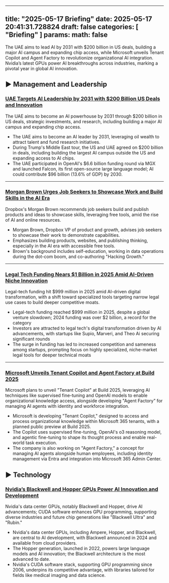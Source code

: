 
---
title: "2025-05-17 Briefing"
date: 2025-05-17 20:41:31.728824
draft: false
categories: [ "Briefing" ]
params:
  math: false
---

The UAE aims to lead AI by 2031 with $200 billion in US deals, building a major AI campus and expanding chip access, while Microsoft unveils Tenant Copilot and Agent Factory to revolutionize organizational AI integration. Nvidia’s latest GPUs power AI breakthroughs across industries, marking a pivotal year in global AI innovation.

<!--more-->

## ▶️ Management and Leadership

### [UAE Targets AI Leadership by 2031 with $200 Billion US Deals and Innovation](https://www.businessinsider.com/abu-dhabi-uae-ai-powerhouse-mgx-openai-investment-2024-10)
The UAE aims to become an AI powerhouse by 2031 through $200 billion in US deals, strategic investments, and research, including building a major AI campus and expanding chip access.

* The UAE aims to become an AI leader by 2031, leveraging oil wealth to attract talent and fund research initiatives.
* During Trump's Middle East tour, the US and UAE agreed on $200 billion in deals, including building the largest AI campus outside the US and expanding access to AI chips.
* The UAE participated in OpenAI's $6.6 billion funding round via MGX and launched Falcon, its first open-source large language model; AI could contribute $96 billion (13.6% of GDP) by 2030.


---

### [Morgan Brown Urges Job Seekers to Showcase Work and Build Skills in the AI Era](https://www.businessinsider.com/dropbox-advice-getting-hired-tech-2025-5)
Dropbox's Morgan Brown recommends job seekers build and publish products and ideas to showcase skills, leveraging free tools, amid the rise of AI and online resources.

* Morgan Brown, Dropbox VP of product and growth, advises job seekers to showcase their work to demonstrate capabilities.
* Emphasizes building products, websites, and publishing thinking, especially in the AI era with accessible free tools.
* Brown's background includes self-education, working in data operations during the dot-com boom, and co-authoring "Hacking Growth."


---

### [Legal Tech Funding Nears $1 Billion in 2025 Amid AI-Driven Niche Innovation](https://www.businessinsider.com/legal-tech-investments-thriving-insights-from-vc-investors-2025-5)
Legal-tech funding hit $999 million in 2025 amid AI-driven digital transformation, with a shift toward specialized tools targeting narrow legal use cases to build deeper competitive moats.

* Legal-tech funding reached $999 million in 2025, despite a global venture slowdown; 2024 funding was over $2 billion, a record for the category
* Investors are attracted to legal tech's digital transformation driven by AI advancements, with startups like Supio, Marveri, and Theo Ai securing significant rounds
* The surge in funding has led to increased competition and sameness among startups, prompting focus on highly specialized, niche-market legal tools for deeper technical moats


---

### [Microsoft Unveils Tenant Copilot and Agent Factory at Build 2025](https://www.businessinsider.com/microsoft-tenant-copilot-ai-agent-factory-2025-5)
Microsoft plans to unveil "Tenant Copilot" at Build 2025, leveraging AI techniques like supervised fine-tuning and OpenAI models to enable organizational knowledge access, alongside developing "Agent Factory" for managing AI agents with identity and workforce integration.

* Microsoft is developing "Tenant Copilot," designed to access and process organizational knowledge within Microsoft 365 tenants, with a planned public preview at Build 2025.
* The Copilot uses supervised fine-tuning, OpenAI's o3 reasoning model, and agentic fine-tuning to shape its thought process and enable real-world task execution.
* The company is also working on "Agent Factory," a concept for managing AI agents alongside human employees, including identity management via Entra and integration into Microsoft 365 Admin Center.



## ▶️ Technology

### [Nvidia’s Blackwell and Hopper GPUs Power AI Innovation and Development](https://www.businessinsider.com/nvidia-products)
Nvidia's data center GPUs, notably Blackwell and Hopper, drive AI advancements; CUDA software enhances GPU programming, supporting diverse industries and future chip generations like "Blackwell Ultra" and "Rubin."

* Nvidia's data center GPUs, including Ampere, Hopper, and Blackwell, are central to AI development, with Blackwell announced in 2024 and available from cloud providers.
* The Hopper generation, launched in 2022, powers large language models and AI innovation; the Blackwell architecture is the most advanced to date.
* Nvidia's CUDA software stack, supporting GPU programming since 2006, underpins its competitive advantage, with libraries tailored for fields like medical imaging and data science.




